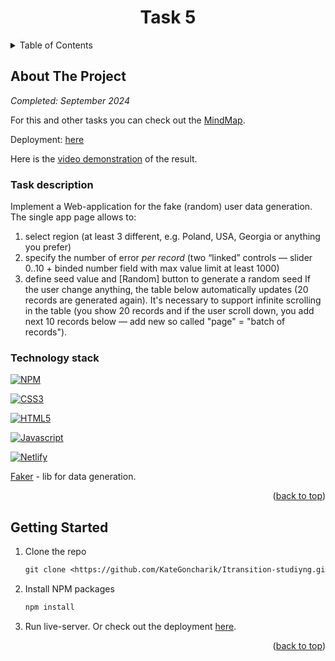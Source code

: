 <a name="readme-top"></a>

<div align="center">
  <h1 align="center">Task 5</h1>

</div>

<!-- TABLE OF CONTENTS -->
<details>
  <summary>Table of Contents</summary>
  <ol>
    <li>
      <a href="#about-the-project">About The Project</a>
      <ul>
        <li><a href="#technology-stack">Technology stack</a></li>
      </ul>
    </li>
    </li>

  </ol>
</details>

<!-- ABOUT THE PROJECT -->

## About The Project

_Completed: September 2024_

For this and other tasks you can check out the [MindMap](https://miro.com/app/board/uXjVKXt043k=/?share_link_id=575629632634).

Deployment: [here](https://fake-data-generation-task-5.netlify.app/)

Here is the [video demonstration](https://www.youtube.com/watch?v=ZqWBrpyTvqY) of the result.

### Task description

Implement a Web-application for the fake (random) user data generation.
The single app page allows to:

1.  select region (at least 3 different, e.g. Poland, USA, Georgia or anything you prefer)
2.  specify the number of error _per record_ (two “linked” controls — slider 0..10 + binded number field with max value limit at least 1000)
3.  define seed value and [Random] button to generate a random seed If the user change anything, the table below automatically updates (20 records are generated again).
    It's necessary to support infinite scrolling in the table (you show 20 records and if the user scroll down, you add next 10 records below — add new so called "page" = "batch of records").

### Technology stack

[![NPM][NPM]][NPM-url]

[![CSS3][CSS3]][CSS3-url]

[![HTML5][HTML5]][HTML5-url]

[![Javascript][Javascript]][Javascript-url]

[![Netlify][Netlify]][Netlify-url]

[Faker](https://fakerjs.dev/) - lib for data generation.

<p align="right">(<a href="#readme-top">back to top</a>)</p>

## Getting Started

1. Clone the repo

   ```txt
   git clone <https://github.com/KateGoncharik/Itransition-studiyng.git>
   ```

2. Install NPM packages

   ```txt
   npm install
   ```

3. Run live-server. Or check out the deployment [here](https://fake-data-generation-task-5.netlify.app/).

<p align="right">(<a href="#readme-top">back to top</a>)</p>

[NPM]: https://img.shields.io/badge/NPM-%23CB3837.svg?style=for-the-badge&logo=npm&logoColor=white
[NPM-url]: https://www.npmjs.com
[CSS3]: https://img.shields.io/badge/CSS3-1572B6?style=for-the-badge&logo=css3&logoColor=white
[CSS3-url]: https://ru.wikipedia.org/wiki/CSS
[Javascript]: https://img.shields.io/badge/JavaScript-323330?style=for-the-badge&logo=javascript&logoColor=F7DF1E
[Javascript-url]: https://developer.mozilla.org/en-US/docs/Learn/JavaScript/First_steps/What_is_JavaScript
[HTML5]: https://img.shields.io/badge/html5-%23E34F26.svg?style=for-the-badge&logo=html5&logoColor=white
[HTML5-url]: https://html.com/html5/
[Netlify]: https://img.shields.io/badge/netlify-%23000000.svg?style=for-the-badge&logo=netlify&logoColor=#00C7B7
[Netlify-url]: https://www.netlify.com/
